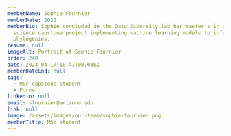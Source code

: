 ```yaml
---
memberName: Sophie Fournier
memberDate: 2022
memberBio: Sophie concluded in the Data Diversity lab her master’s in data
  science capstone project implementing machine learning models to infer
  phylogenies.
resume: null
imageAlt: Portrait of Sophie Fournier
order: 240
date: 2024-04-17T10:47:00.000Z
memberDateEnd: null
tags:
  - MSc capstone student
  - Former
linkedin: null
email: sfournier@arizona.edu
link: null
image: /assets/images/our-team/sophie-fournier.png
memberTitle: MSc student
---
```

